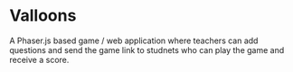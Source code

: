 # Valloons

A Phaser.js based game / web application where teachers can add questions and send the game link to studnets who can play the game and receive a score.
